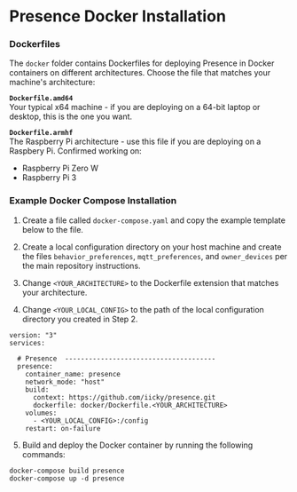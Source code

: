 # Presence Docker Installation

### Dockerfiles

The `docker` folder contains Dockerfiles for deploying Presence in Docker containers on different architectures. Choose the file that matches your machine's architecture:

**`Dockerfile.amd64`**
<br>
Your typical x64 machine - if you are deploying on a 64-bit laptop or desktop, this is the one you want.

**`Dockerfile.armhf`**
<br>
The Raspberry Pi architecture - use this file if you are deploying on a Raspbery Pi. Confirmed working on:
  - Raspberry Pi Zero W
  - Raspberry Pi 3

### Example Docker Compose Installation

1. Create a file called `docker-compose.yaml` and copy the example template below to the file.

2. Create a local configuration directory on your host machine and create the files `behavior_preferences`, `mqtt_preferences`, and `owner_devices` per the main repository instructions.

3. Change `<YOUR_ARCHITECTURE>` to the Dockerfile extension that matches your architecture.

4. Change `<YOUR_LOCAL_CONFIG>` to the path of the local configuration directory you created in Step 2.


```
version: "3"
services:

  # Presence  --------------------------------------
  presence:
    container_name: presence
    network_mode: "host"
    build:
      context: https://github.com/iicky/presence.git
      dockerfile: docker/Dockerfile.<YOUR_ARCHITECTURE>
    volumes:
      - <YOUR_LOCAL_CONFIG>:/config
    restart: on-failure
```

5. Build and deploy the Docker container by running the following commands:

```
docker-compose build presence
docker-compose up -d presence
```
